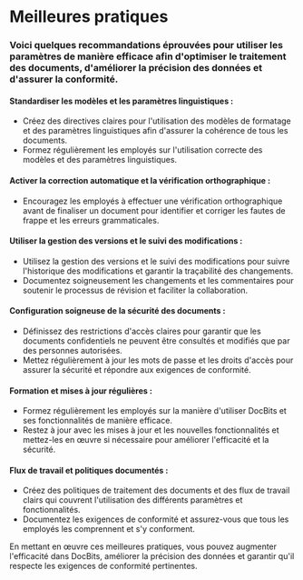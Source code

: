 # Meilleures pratiques

### Voici quelques recommandations éprouvées pour utiliser les paramètres de manière efficace afin d'optimiser le traitement des documents, d'améliorer la précision des données et d'assurer la conformité.

#### Standardiser les modèles et les paramètres linguistiques :

* Créez des directives claires pour l'utilisation des modèles de formatage et des paramètres linguistiques afin d'assurer la cohérence de tous les documents.
* Formez régulièrement les employés sur l'utilisation correcte des modèles et des paramètres linguistiques.

#### Activer la correction automatique et la vérification orthographique :

* Encouragez les employés à effectuer une vérification orthographique avant de finaliser un document pour identifier et corriger les fautes de frappe et les erreurs grammaticales.

#### Utiliser la gestion des versions et le suivi des modifications :

* Utilisez la gestion des versions et le suivi des modifications pour suivre l'historique des modifications et garantir la traçabilité des changements.
* Documentez soigneusement les changements et les commentaires pour soutenir le processus de révision et faciliter la collaboration.

#### Configuration soigneuse de la sécurité des documents :

* Définissez des restrictions d'accès claires pour garantir que les documents confidentiels ne peuvent être consultés et modifiés que par des personnes autorisées.
* Mettez régulièrement à jour les mots de passe et les droits d'accès pour assurer la sécurité et répondre aux exigences de conformité.

#### Formation et mises à jour régulières :

* Formez régulièrement les employés sur la manière d'utiliser DocBits et ses fonctionnalités de manière efficace.
* Restez à jour avec les mises à jour et les nouvelles fonctionnalités et mettez-les en œuvre si nécessaire pour améliorer l'efficacité et la sécurité.

#### Flux de travail et politiques documentés :

* Créez des politiques de traitement des documents et des flux de travail clairs qui couvrent l'utilisation des différents paramètres et fonctionnalités.
* Documentez les exigences de conformité et assurez-vous que tous les employés les comprennent et s'y conforment.

En mettant en œuvre ces meilleures pratiques, vous pouvez augmenter l'efficacité dans DocBits, améliorer la précision des données et garantir qu'il respecte les exigences de conformité pertinentes.
